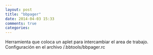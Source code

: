 ```yaml
---
layout: post
title: "bbpager"
date: 2014-04-03 15:33
comments: true
categories: 
---
```

Herramienta que coloca un aplet para intercambiar el area de trabajo. Configuración en el archivo /.bbtools/bbpager.rc 


